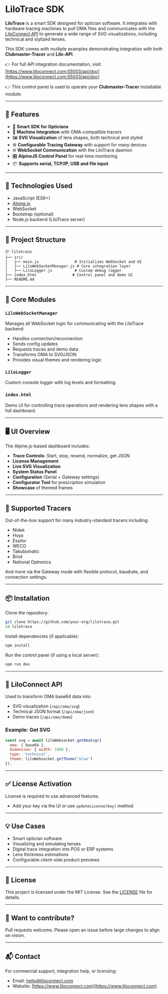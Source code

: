 # LiloTrace SDK

**LiloTrace** is a smart SDK designed for optician software. It integrates with hardware tracing machines to pull OMA files and communicates with the [LiloConnect API](https://www.liloconnect.com) to generate a wide range of SVG visualizations, including technical and stylized lenses.

This SDK comes with multiple examples demonstrating integration with both **Clubmaster-Tracer** and **Lilo-API**.

👉 For full API integration documentation, visit: [https://www.liloconnect.com:55003/api/doc](https://www.liloconnect.com:55003/api/doc)

👉 This control panel is used to operate your **Clubmaster-Tracer** installable module.

---

## 🚀 Features

* 🧠 **Smart SDK for Opticians**
* 🔌 **Machine Integration** with OMA-compatible tracers
* 🖼️ **SVG Visualization** of lens shapes, both technical and styled
* ⚙️ **Configurable Tracing Gateway** with support for many devices
* 🌐 **WebSocket Communication** with the LiloTrace daemon
* 🎛️ **AlpineJS Control Panel** for real-time monitoring
* 📦 **Supports serial, TCP/IP, USB and file input**

---

## 🔧 Technologies Used

* JavaScript (ES6+)
* [Alpine.js](https://alpinejs.dev/)
* WebSocket
* Bootstrap (optional)
* Node.js backend (LiloTrace server)

---

## 📁 Project Structure

```
📦 lilotrace
├── src/
│   ├── main.js                # Initializes WebSocket and UI
│   ├── LiloWebSocketManager.js # Core integration layer
│   ├── LiloLogger.js          # Custom debug logger
├── index.html                # Control panel and demo UI
├── README.md
```

---

## 🧩 Core Modules

### `LiloWebSocketManager`

Manages all WebSocket logic for communicating with the LiloTrace backend:

* Handles connection/reconnection
* Sends config updates
* Requests traces and demo data
* Transforms OMA to SVG/JSON
* Provides visual themes and rendering logic

### `LiloLogger`

Custom console logger with log levels and formatting.

### `index.html`

Demo UI for controlling trace operations and rendering lens shapes with a full dashboard.

---

## 🖥️ UI Overview

The Alpine.js-based dashboard includes:

* **Trace Controls**: Start, stop, resend, normalize, get JSON
* **License Management**
* **Live SVG Visualization**
* **System Status Panel**
* **Configuration** (Serial + Gateway settings)
* **Configurator Tool** for prescription simulation
* **Showcase** of themed frames

---

## 🔌 Supported Tracers

Out-of-the-box support for many industry-standard tracers including:

* Nidek
* Hoya
* Essilor
* WECO
* Takubomatic
* Briot
* National Optronics

And more via the Gateway mode with flexible protocol, baudrate, and connection settings.

---

## 📦 Installation

Clone the repository:

```bash
git clone https://github.com/your-org/lilotrace.git
cd lilotrace
```

Install dependencies (if applicable):

```bash
npm install
```

Run the control panel (if using a local server):

```bash
npm run dev
```

---

## 🔗 LiloConnect API

Used to transform OMA base64 data into:

* SVG visualization (`/api/oma/svg`)
* Technical JSON format (`/api/oma/json`)
* Demo traces (`/api/oma/demo`)

### Example: Get SVG

```js
const svg = await liloWebsocket.getOmaSvg({
  oma: { base64 },
  dimension: { width: 1000 },
  type: 'technical',
  theme: liloWebsocket.getTheme('blue')
});
```

---

## ✅ License Activation

License is required to use advanced features.

* Add your key via the UI or use `updateLicense(key)` method

---

## 💡 Use Cases

* Smart optician software
* Visualizing and simulating lenses
* Digital trace integration into POS or ERP systems
* Lens thickness estimations
* Configurable client-side product previews

---

## 🪪 License

This project is licensed under the MIT License. See the [LICENSE](LICENSE) file for details.

---

## 🧪 Want to contribute?

Pull requests welcome. Please open an issue before large changes to align on vision.

---

## 📬 Contact

For commercial support, integration help, or licensing:

* Email: [hello@liloconnect.com](mailto:support@liloconnect.com)
* Website: [https://www.liloconnect.com](https://www.liloconnect.com)

